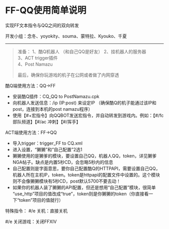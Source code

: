 # **FF-QQ使用简单说明**
实现FF文本指令与QQ之间的双向转发   
   
    
	
开发小组：念冬、yoyokity、souma、蒙特拉、Kyouko、千夏


----------

> 准备： 
> 1、酷Q机器人 （和自己QQ是好友）
> 2、挂机器人的服务器      
> 3、ACT trigger插件    
> 4、Post Namazu  
> 
> 最后，确保你玩游戏的机子在公网或者做了内网穿透


酷Q端使用方法：QQ→FF

 - 安装酷Q插件：CQ_QQ to PostNamazu.cpk
 - 向机器人发送信息：/ip (IP:post) 来设定IP  （确保酷Q的机子能通过该IP和post，连接到本机的post namazu程序）
 - 使用【#+宏指令】向QQBOT发送宏指令，并自动转发到游戏内。例如：【#/fc 部队频道】【#/ac 冲刺】【#/挥手】


ACT端使用方法：FF→QQ

 - 导入trigger：trigger_FF to CQ.xml
 - 进入设置，“獭獭”和“自己配置”2选1
 - 獭獭使用的是獭爹的模块，要设置自己QQ，机器人QQ，token，详见獭爹NGA帖子。缺点是内置5秒CD，会忽略5秒内的信息
 - 自己配置则是字面意思，要你自己配置酷Q的HTTPAPI，需要设置自己QQ，机器人所在主机IP，token。token是httpapi的配置文件中设置的。这个模块则不会像獭獭模块有5秒CD，post默认5700不要去动！
 - 如果你的机器人装了獭獭的API配置，但还是想用“自己配置”模块，很简单 “use_http”项目的值改成“true”，token则是你獭獭的token（你直接看一下“token”项目的值就行）


特殊指令：
#/e 关机：直接关机

#/e 关闭游戏：关闭FFXIV
